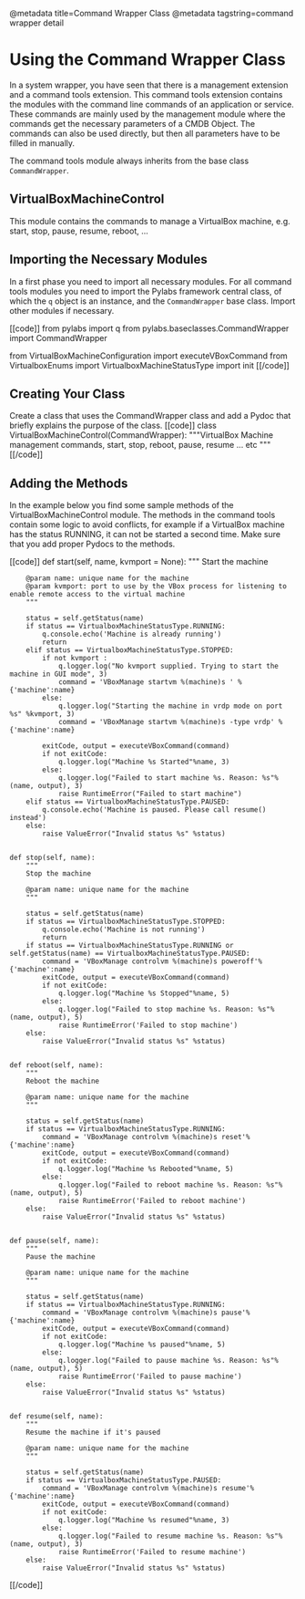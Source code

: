 @metadata title=Command Wrapper Class
@metadata tagstring=command wrapper detail


# Using the Command Wrapper Class

In a system wrapper, you have seen that there is a management extension and a command tools extension. This command tools extension contains the modules with the command line commands of an application or service. 
These commands are mainly used by the management module where the commands get the necessary parameters of a CMDB Object. The commands can also be used directly, but then all parameters have to be filled in manually.

The command tools module always inherits from the base class `CommandWrapper`. 


## VirtualBoxMachineControl
This module contains the commands to manage a VirtualBox machine, e.g. start, stop, pause, resume, reboot, ...


## Importing the Necessary Modules
In a first phase you need to import all necessary modules. For all command tools modules you need to import the Pylabs framework central class, of which the `q` object is an instance, and the `CommandWrapper` base class.
Import other modules if necessary.

[[code]]
from pylabs import q
from pylabs.baseclasses.CommandWrapper import CommandWrapper

from VirtualBoxMachineConfiguration import executeVBoxCommand
from VirtualboxEnums import VirtualboxMachineStatusType
import init
[[/code]]


## Creating Your Class
Create a class that uses the CommandWrapper class and add a Pydoc that briefly explains the purpose of the class.
[[code]]
class VirtualBoxMachineControl(CommandWrapper):
    """VirtualBox Machine management commands, start, stop, reboot, pause, resume ... etc
    """
[[/code]] 


## Adding the Methods
In the example below you find some sample methods of the VirtualBoxMachineControl module. The methods in the command tools contain some logic to avoid conflicts, for example if a VirtualBox machine has the status RUNNING, it can not be started a second time.
Make sure that you add proper Pydocs to the methods.

[[code]]
    def start(self, name, kvmport = None):
        """
        Start the machine

        @param name: unique name for the machine
        @param kvmport: port to use by the VBox process for listening to enable remote access to the virtual machine
        """

        status = self.getStatus(name)
        if status == VirtualboxMachineStatusType.RUNNING:
            q.console.echo('Machine is already running')
            return
        elif status == VirtualboxMachineStatusType.STOPPED:
            if not kvmport :
                q.logger.log("No kvmport supplied. Trying to start the machine in GUI mode", 3)
                command = 'VBoxManage startvm %(machine)s ' %{'machine':name}
            else:
                q.logger.log("Starting the machine in vrdp mode on port %s" %kvmport, 3)
                command = 'VBoxManage startvm %(machine)s -type vrdp' %{'machine':name}

            exitCode, output = executeVBoxCommand(command)
            if not exitCode:
                q.logger.log("Machine %s Started"%name, 3)
            else:
                q.logger.log("Failed to start machine %s. Reason: %s"%(name, output), 3)
                raise RuntimeError("Failed to start machine")
        elif status == VirtualboxMachineStatusType.PAUSED:
            q.console.echo('Machine is paused. Please call resume() instead')
        else:
            raise ValueError("Invalid status %s" %status)


    def stop(self, name):
        """
        Stop the machine

        @param name: unique name for the machine
        """

        status = self.getStatus(name)
        if status == VirtualboxMachineStatusType.STOPPED:
            q.console.echo('Machine is not running')
            return
        if status == VirtualboxMachineStatusType.RUNNING or self.getStatus(name) == VirtualboxMachineStatusType.PAUSED:
            command = 'VBoxManage controlvm %(machine)s poweroff'%{'machine':name}
            exitCode, output = executeVBoxCommand(command)
            if not exitCode:
                q.logger.log("Machine %s Stopped"%name, 5)
            else:
                q.logger.log("Failed to stop machine %s. Reason: %s"%(name, output), 5)
                raise RuntimeError('Failed to stop machine')
        else:
            raise ValueError("Invalid status %s" %status)


    def reboot(self, name):
        """
        Reboot the machine

        @param name: unique name for the machine
        """

        status = self.getStatus(name)
        if status == VirtualboxMachineStatusType.RUNNING:
            command = 'VBoxManage controlvm %(machine)s reset'%{'machine':name}
            exitCode, output = executeVBoxCommand(command)
            if not exitCode:
                q.logger.log("Machine %s Rebooted"%name, 5)
            else:
                q.logger.log("Failed to reboot machine %s. Reason: %s"%(name, output), 5)
                raise RuntimeError('Failed to reboot machine')
        else:
            raise ValueError("Invalid status %s" %status)


    def pause(self, name):
        """
        Pause the machine

        @param name: unique name for the machine
        """

        status = self.getStatus(name)
        if status == VirtualboxMachineStatusType.RUNNING:
            command = 'VBoxManage controlvm %(machine)s pause'%{'machine':name}
            exitCode, output = executeVBoxCommand(command)
            if not exitCode:
                q.logger.log("Machine %s paused"%name, 5)
            else:
                q.logger.log("Failed to pause machine %s. Reason: %s"%(name, output), 5)
                raise RuntimeError('Failed to pause machine')
        else:
            raise ValueError("Invalid status %s" %status)


    def resume(self, name):
        """
        Resume the machine if it's paused

        @param name: unique name for the machine
        """

        status = self.getStatus(name)
        if status == VirtualboxMachineStatusType.PAUSED:
            command = 'VBoxManage controlvm %(machine)s resume'%{'machine':name}
            exitCode, output = executeVBoxCommand(command)
            if not exitCode:
                q.logger.log("Machine %s resumed"%name, 3)
            else:
                q.logger.log("Failed to resume machine %s. Reason: %s"%(name, output), 3)
                raise RuntimeError('Failed to resume machine')
        else:
            raise ValueError("Invalid status %s" %status)
[[/code]]
